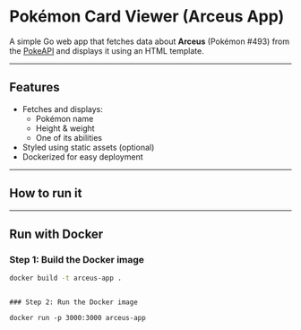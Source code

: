 #  Pokémon Card Viewer (Arceus App)

A simple Go web app that fetches data about **Arceus** (Pokémon #493) from the [PokeAPI](https://pokeapi.co) and displays it using an HTML template.

---

## Features

- Fetches and displays:
  - Pokémon name
  - Height & weight
  - One of its abilities
- Styled using static assets (optional)
- Dockerized for easy deployment

---
## How to run it
---

## Run with Docker

### Step 1: Build the Docker image
```bash
docker build -t arceus-app .
```
```  

### Step 2: Run the Docker image

docker run -p 3000:3000 arceus-app 


```
```
```
```

